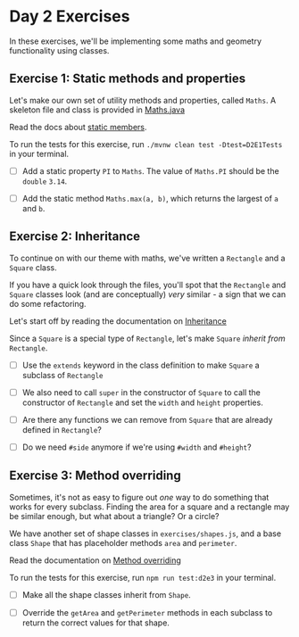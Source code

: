 # Day 2 Exercises

In these exercises, we'll be implementing some maths and geometry functionality
using classes.

## Exercise 1: Static methods and properties

Let's make our own set of utility methods and properties, called `Maths`. A
skeleton file and class is provided in [Maths.java](../src/main/java/com/corndel/exercises/Maths.java)

Read the docs about
[static members](https://tech-docs.corndel.com/java/static-members.html).

To run the tests for this exercise, run `./mvnw clean test -Dtest=D2E1Tests` in your terminal.

- [ ] Add a static property `PI` to `Maths`. The value of `Maths.PI` should be
      the `double` `3.14`.

- [ ] Add the static method `Maths.max(a, b)`, which returns the largest of `a`
      and `b`.

## Exercise 2: Inheritance

To continue on with our theme with maths, we've written a `Rectangle` and a
`Square` class.

If you have a quick look through the files, you'll spot that the `Rectangle` and
`Square` classes look (and are conceptually) _very_ similar - a sign that we can
do some refactoring.

Let's start off by reading the documentation on
[Inheritance](https://tech-docs.corndel.com/java/inheritance.html)

Since a `Square` is a special type of `Rectangle`, let's make `Square` _inherit
from_ `Rectangle`.

- [ ] Use the `extends` keyword in the class definition to make `Square` a
      subclass of `Rectangle`

- [ ] We also need to call `super` in the constructor of `Square` to call the
      constructor of `Rectangle` and set the `width` and `height` properties.

- [ ] Are there any functions we can remove from `Square` that are already
      defined in `Rectangle`?

- [ ] Do we need `#side` anymore if we're using `#width` and `#height`?

## Exercise 3: Method overriding

Sometimes, it's not as easy to figure out _one_ way to do something that works
for every subclass. Finding the area for a square and a rectangle may be similar
enough, but what about a triangle? Or a circle?

We have another set of shape classes in `exercises/shapes.js`, and a base class
`Shape` that has placeholder methods `area` and `perimeter`.

Read the documentation on
[Method overriding](https://tech-docs.corndel.com/java/method-overriding.html)

To run the tests for this exercise, run `npm run test:d2e3` in your terminal.

- [ ] Make all the shape classes inherit from `Shape`.

- [ ] Override the `getArea` and `getPerimeter` methods in each subclass to
      return the correct values for that shape.
